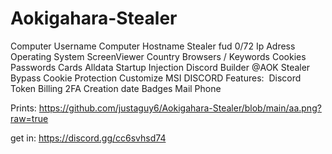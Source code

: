 # Aokigahara-Stealer

Computer Username
Computer Hostname
Stealer fud 0/72
 Ip Adress
Operating System
ScreenViewer
Country
Browsers / Keywords
 Cookies
Passwords
Cards
Alldata
 Startup Injection
Discord Builder @AOK Stealer 
Bypass Cookie Protection
Customize MSI
DISCORD Features:
​
 Discord Token
 Billing
2FA
Creation date
Badges
Mail
Phone

Prints: https://github.com/justaguy6/Aokigahara-Stealer/blob/main/aa.png?raw=true

get in: https://discord.gg/cc6svhsd74
